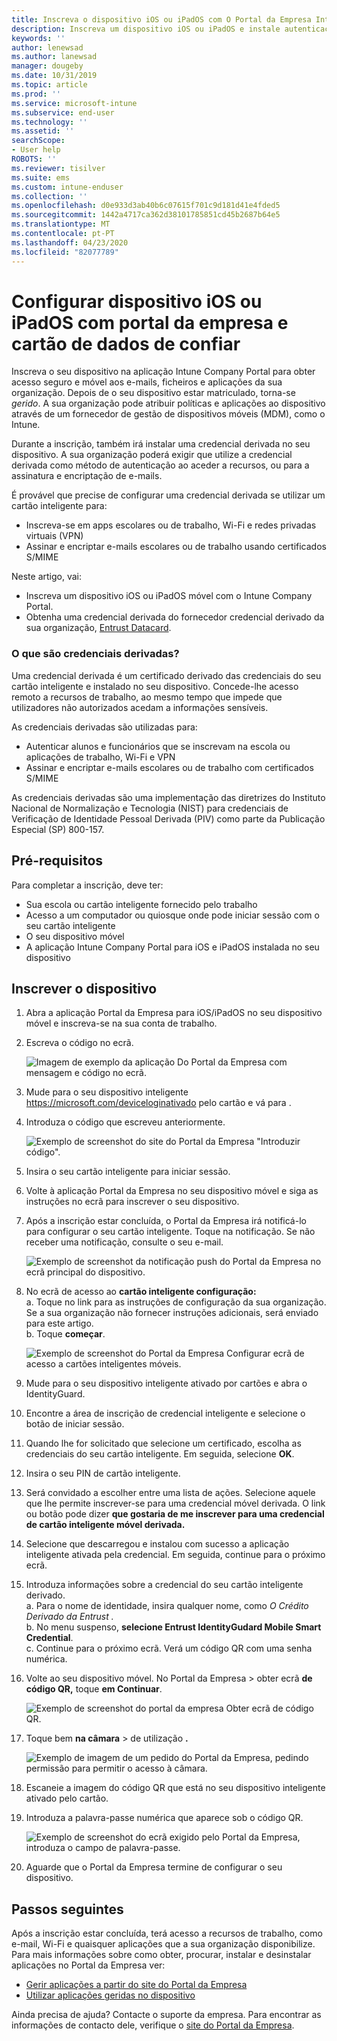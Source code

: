 ```yaml
---
title: Inscreva o dispositivo iOS ou iPadOS com O Portal da Empresa Intune e Confie o Cartão de Dados
description: Inscreva um dispositivo iOS ou iPadOS e instale autenticação credencial derivada com cartão de dados de confia.
keywords: ''
author: lenewsad
ms.author: lanewsad
manager: dougeby
ms.date: 10/31/2019
ms.topic: article
ms.prod: ''
ms.service: microsoft-intune
ms.subservice: end-user
ms.technology: ''
ms.assetid: ''
searchScope:
- User help
ROBOTS: ''
ms.reviewer: tisilver
ms.suite: ems
ms.custom: intune-enduser
ms.collection: ''
ms.openlocfilehash: d0e933d3ab40b6c07615f701c9d181d41e4fded5
ms.sourcegitcommit: 1442a4717ca362d38101785851cd45b2687b64e5
ms.translationtype: MT
ms.contentlocale: pt-PT
ms.lasthandoff: 04/23/2020
ms.locfileid: "82077789"
---
```

# <a name="set-up-ios-or-ipados-device-with-company-portal-and-entrust-datacard"></a>Configurar dispositivo iOS ou iPadOS com portal da empresa e cartão de dados de confiar

Inscreva o seu dispositivo na aplicação Intune Company Portal para obter acesso seguro e móvel aos e-mails, ficheiros e aplicações da sua organização. Depois de o seu dispositivo estar matriculado, torna-se *gerido*. A sua organização pode atribuir políticas e aplicações ao dispositivo através de um fornecedor de gestão de dispositivos móveis (MDM), como o Intune.  

Durante a inscrição, também irá instalar uma credencial derivada no seu dispositivo. A sua organização poderá exigir que utilize a credencial derivada como método de autenticação ao aceder a recursos, ou para a assinatura e encriptação de e-mails. 

É provável que precise de configurar uma credencial derivada se utilizar um cartão inteligente para:  

* Inscreva-se em apps escolares ou de trabalho, Wi-Fi e redes privadas virtuais (VPN)
* Assinar e encriptar e-mails escolares ou de trabalho usando certificados S/MIME  

Neste artigo, vai:  

   * Inscreva um dispositivo iOS ou iPadOS móvel com o Intune Company Portal.  
   * Obtenha uma credencial derivada do fornecedor credencial derivado da sua organização, [Entrust Datacard](https://www.entrustdatacard.com/).  

### <a name="what-are-derived-credentials"></a>O que são credenciais derivadas?  
Uma credencial derivada é um certificado derivado das credenciais do seu cartão inteligente e instalado no seu dispositivo. Concede-lhe acesso remoto a recursos de trabalho, ao mesmo tempo que impede que utilizadores não autorizados acedam a informações sensíveis.  

As credenciais derivadas são utilizadas para: 
* Autenticar alunos e funcionários que se inscrevam na escola ou aplicações de trabalho, Wi-Fi e VPN
* Assinar e encriptar e-mails escolares ou de trabalho com certificados S/MIME

As credenciais derivadas são uma implementação das diretrizes do Instituto Nacional de Normalização e Tecnologia (NIST) para credenciais de Verificação de Identidade Pessoal Derivada (PIV) como parte da Publicação Especial (SP) 800-157.  

## <a name="prerequisites"></a>Pré-requisitos

 Para completar a inscrição, deve ter:

* Sua escola ou cartão inteligente fornecido pelo trabalho
* Acesso a um computador ou quiosque onde pode iniciar sessão com o seu cartão inteligente
* O seu dispositivo móvel
* A aplicação Intune Company Portal para iOS e iPadOS instalada no seu dispositivo  


## <a name="enroll-device"></a>Inscrever o dispositivo  
1. Abra a aplicação Portal da Empresa para iOS/iPadOS no seu dispositivo móvel e inscreva-se na sua conta de trabalho.  

2. Escreva o código no ecrã.  

    ![Imagem de exemplo da aplicação Do Portal da Empresa com mensagem e código no ecrã.](./media/copy-code-intercede.png)   

3. Mude para o seu dispositivo inteligente https://microsoft.com/deviceloginativado pelo cartão e vá para . 
4. Introduza o código que escreveu anteriormente.  

    ![Exemplo de screenshot do site do Portal da Empresa "Introduzir código".](./media/enter-code-intercede.png)   

5. Insira o seu cartão inteligente para iniciar sessão.   
6. Volte à aplicação Portal da Empresa no seu dispositivo móvel e siga as instruções no ecrã para inscrever o seu dispositivo.  
7. Após a inscrição estar concluída, o Portal da Empresa irá notificá-lo para configurar o seu cartão inteligente. Toque na notificação. Se não receber uma notificação, consulte o seu e-mail.   

    ![Exemplo de screenshot da notificação push do Portal da Empresa no ecrã principal do dispositivo.](./media/action-required-in-app-intercede.png)  

8. No ecrã de acesso ao **cartão inteligente configuração:**   
    a. Toque no link para as instruções de configuração da sua organização. Se a sua organização não fornecer instruções adicionais, será enviado para este artigo.  
    b. Toque **começar**.  

    ![Exemplo de screenshot do Portal da Empresa Configurar ecrã de acesso a cartões inteligentes móveis.](./media/smart-card-info-intercede.png)

9. Mude para o seu dispositivo inteligente ativado por cartões e abra o IdentityGuard. 
10. Encontre a área de inscrição de credencial inteligente e selecione o botão de iniciar sessão.  
11. Quando lhe for solicitado que selecione um certificado, escolha as credenciais do seu cartão inteligente. Em seguida, selecione **OK**. 
12. Insira o seu PIN de cartão inteligente.  
13. Será convidado a escolher entre uma lista de ações. Selecione aquele que lhe permite inscrever-se para uma credencial móvel derivada. O link ou botão pode dizer **que gostaria de me inscrever para uma credencial de cartão inteligente móvel derivada.**  
14. Selecione que descarregou e instalou com sucesso a aplicação inteligente ativada pela credencial. Em seguida, continue para o próximo ecrã.   
15. Introduza informações sobre a credencial do seu cartão inteligente derivado.  
    a. Para o nome de identidade, insira qualquer nome, como *O Crédito Derivado da Entrust .*  
    b. No menu suspenso, **selecione Entrust IdentityGudard Mobile Smart Credential**.  
    c. Continue para o próximo ecrã. Verá um código QR com uma senha numérica.  

16. Volte ao seu dispositivo móvel. No Portal da Empresa > obter ecrã **de código QR,** toque **em Continuar**. 

    ![Exemplo de screenshot do portal da empresa Obter ecrã de código QR.](./media/get-qr-code-intercede.png)  
17. Toque bem **na câmara** > de utilização **.**  

    ![Exemplo de imagem de um pedido do Portal da Empresa, pedindo permissão para permitir o acesso à câmara.](./media/allow-cp-camera-access-intercede.png)  
18. Escaneie a imagem do código QR que está no seu dispositivo inteligente ativado pelo cartão.  
19. Introduza a palavra-passe numérica que aparece sob o código QR.  

    ![Exemplo de screenshot do ecrã exigido pelo Portal da Empresa, introduza o campo de palavra-passe.](./media/enter-password-derived-credentials.png)   

20. Aguarde que o Portal da Empresa termine de configurar o seu dispositivo.  


## <a name="next-steps"></a>Passos seguintes  
Após a inscrição estar concluída, terá acesso a recursos de trabalho, como e-mail, Wi-Fi e quaisquer aplicações que a sua organização disponibilize. Para mais informações sobre como obter, procurar, instalar e desinstalar aplicações no Portal da Empresa ver:

* [Gerir aplicações a partir do site do Portal da Empresa](manage-apps-cpweb.md)  
* [Utilizar aplicações geridas no dispositivo](use-managed-apps-on-your-device-ios.md)  

Ainda precisa de ajuda? Contacte o suporte da empresa. Para encontrar as informações de contacto dele, verifique o [site do Portal da Empresa](https://go.microsoft.com/fwlink/?linkid=2010980).  
